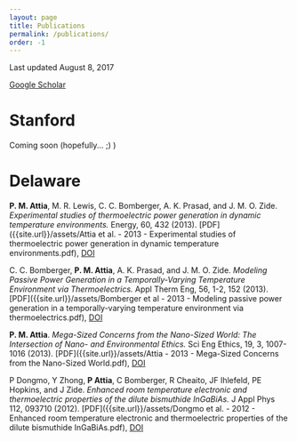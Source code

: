 ```yaml
---
layout: page
title: Publications
permalink: /publications/
order: -1
---
```

Last updated August 8, 2017

[Google Scholar](https://scholar.google.com/citations?user=GyD43R4AAAAJ&hl=en&oi=ao)

# Stanford

Coming soon (hopefully... ;) )

# Delaware

**P. M. Attia**, M. R. Lewis, C. C. Bomberger, A. K. Prasad, and J. M. O. Zide.
 *Experimental studies of thermoelectric power generation in dynamic temperature environments.*
 Energy, 60, 432 (2013).
 [PDF]({{site.url}}/assets/Attia et al. - 2013 - Experimental studies of thermoelectric power generation in dynamic temperature environments.pdf),
 [DOI](http://dx.doi.org/10.1016/j.energy.2013.08.046)

C. C. Bomberger, **P. M. Attia**, A. K. Prasad, and J. M. O. Zide.
*Modeling Passive Power Generation in a Temporally-Varying Temperature Environment via Thermoelectrics.*
Appl Therm Eng, 56, 1-2, 152 (2013).
[PDF]({{site.url}}/assets/Bomberger et al - 2013 - Modeling passive power generation in a temporally-varying temperature environment via thermoelectrics.pdf),
[DOI](http://dx.doi.org/10.1016/j.applthermaleng.2013.02.039)

**P. M. Attia**.
*Mega-Sized Concerns from the Nano-Sized World: The Intersection of Nano- and Environmental Ethics.*
Sci Eng Ethics, 19, 3, 1007-1016 (2013).
[PDF]({{site.url}}/assets/Attia - 2013 - Mega-Sized Concerns from the Nano-Sized World.pdf),
[DOI](http://dx.doi.org/10.1007/s11948-012-9422-3)

P Dongmo, Y Zhong, **P Attia**, C Bomberger, R Cheaito, JF Ihlefeld, PE Hopkins, and J Zide.
*Enhanced room temperature electronic and thermoelectric properties of the dilute bismuthide InGaBiAs.*
J Appl Phys 112, 093710 (2012).
[PDF]({{site.url}}/assets/Dongmo et al. - 2012 - Enhanced room temperature electronic and thermoelectric properties of the dilute bismuthide InGaBiAs.pdf),
[DOI](http://dx.doi.org/10.1063/1.4761996)
